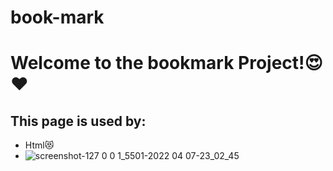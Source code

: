# book-mark
# Welcome to the bookmark Project!😍❤
## This page is used by:
* Html😻
* ![screenshot-127 0 0 1_5501-2022 04 07-23_02_45](https://user-images.githubusercontent.com/102373879/162286745-6f8238b5-2251-4065-b68a-8858dac4c109.png)
